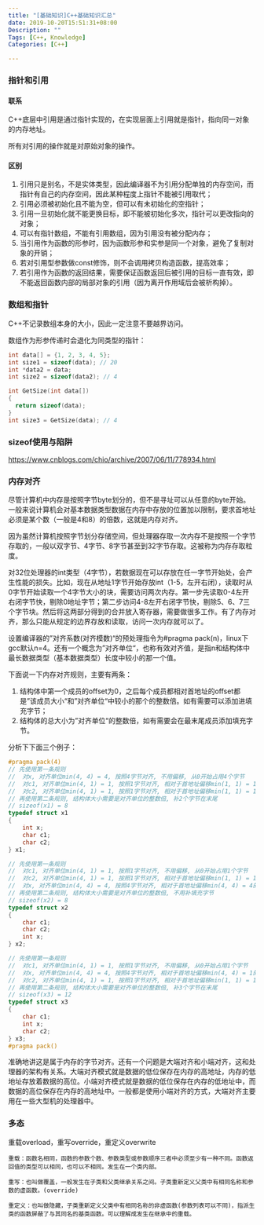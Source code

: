 ```yaml
---
title: "[基础知识]C++基础知识汇总"
date: 2019-10-20T15:51:31+08:00
Description: ""
Tags: [C++, Knowledge]
Categories: [C++]

---
```


### 指针和引用

#### 联系

C++底层中引用是通过指针实现的，在实现层面上引用就是指针，指向同一对象的内存地址。

所有对引用的操作就是对原始对象的操作。

#### 区别

1. 引用只是别名，不是实体类型，因此编译器不为引用分配单独的内存空间，而指针有自己的内存空间，因此某种程度上指针不能被引用取代；
2. 引用必须被初始化且不能为空，但可以有未初始化的空指针；
3. 引用一旦初始化就不能更换目标，即不能被初始化多次，指针可以更改指向的对象；
4. 可以有指针数组，不能有引用数组，因为引用没有被分配内存；
5. 当引用作为函数的形参时，因为函数形参和实参是同一个对象，避免了复制对象的开销；
6. 若对引用型参数做const修饰，则不会调用拷贝构造函数，提高效率；
7. 若引用作为函数的返回结果，需要保证函数返回后被引用的目标一直有效，即不能返回函数内部的局部对象的引用（因为离开作用域后会被析构掉）。

### 数组和指针

C++不记录数组本身的大小，因此一定注意不要越界访问。

数组作为形参传递时会退化为同类型的指针：

```c++
int data[] = {1, 2, 3, 4, 5};
int size1 = sizeof(data); // 20
int *data2 = data;
int size2 = sizeof(data2); // 4

int GetSize(int data[])
{
  return sizeof(data);
}
int size3 = GetSize(data); // 4
```

### sizeof使用与陷阱

https://www.cnblogs.com/chio/archive/2007/06/11/778934.html

### 内存对齐

尽管计算机中内存是按照字节byte划分的，但不是寻址可以从任意的byte开始。一般来说计算机会对基本数据类型数据在内存中存放的位置加以限制，要求首地址必须是某个数（一般是4和8）的倍数，这就是内存对齐。

因为虽然计算机按照字节划分存储空间，但处理器存取一次内存不是按照一个字节存取的，一般以双字节、4字节、8字节甚至到32字节存取。这被称为内存存取粒度。

对32位处理器的int类型（4字节），若数据现在可以存放在任一字节开始处，会产生性能的损失。比如，现在从地址1字节开始存放int（1-5，左开右闭），读取时从0字节开始读取一个4字节大小的块，需要访问两次内存。第一步先读取0-4左开右闭字节快，剔除0地址字节；第二步访问4-8左开右闭字节快，剔除5、6、7三个字节块。然后将这两部分得到的合并放入寄存器，需要做很多工作。有了内存对齐，那么只能从规定的边界存放和读取，访问一次内存就可以了。

设置编译器的”对齐系数(对齐模数)“的预处理指令为#pragma pack(n)，linux下gcc默认n=4。还有一个概念为”对齐单位“，也称有效对齐值，是指n和结构体中最长数据类型（基本数据类型）长度中较小的那一个值。

下面说一下内存对齐规则，主要有两条：

1. 结构体中第一个成员的offset为0，之后每个成员都相对首地址的offset都是”该成员大小“和”对齐单位“中较小的那个的整数倍。如有需要可以添加进填充字节；
2. 结构体的总大小为”对齐单位“的整数倍，如有需要会在最末尾成员添加填充字节。

分析下下面三个例子：

```c++
#pragma pack(4)
// 先使用第一条规则
//  对x, 对齐单位min(4, 4) = 4, 按照4字节对齐, 不用偏移, 从0开始占用4个字节
//  对c1, 对齐单位min(4, 1) = 1, 按照1字节对齐, 相对于首地址偏移min(1, 1) = 1的倍数, 从4开始占用1个字节
//  对c2, 对齐单位min(4, 1) = 1, 按照1字节对齐, 相对于首地址偏移min(1, 1) = 1的倍数, 从5开始占用1个字节
// 再使用第二条规则, 结构体大小需要是对齐单位的整数倍, 补2个字节在末尾
// sizeof(x1) = 8
typedef struct x1
{
    int x;
    char c1;
    char c2;
} x1;

// 先使用第一条规则
//  对c1, 对齐单位min(4, 1) = 1, 按照1字节对齐, 不用偏移, 从0开始占用1个字节
//  对c2, 对齐单位min(4, 1) = 1, 按照1字节对齐, 相对于首地址偏移min(1, 1) = 1的倍数, 从1开始占用1个字节
//  对x, 对齐单位min(4, 4) = 4, 按照4字节对齐, 相对于首地址偏移min(4, 4) = 4的倍数, 需要先填充2位, 再从4开始占用4个字节
// 再使用第二条规则, 结构体大小需要是对齐单位的整数倍, 不用补填充字节
// sizeof(x2) = 8
typedef struct x2
{
    char c1;
    char c2;
    int x;
} x2;

// 先使用第一条规则
//  对c1, 对齐单位min(4, 1) = 1, 按照1字节对齐, 不用偏移, 从0开始占用1个字节
//  对x, 对齐单位min(4, 4) = 4, 按照4字节对齐, 相对于首地址偏移min(4, 4) = 1的倍数, 需要先填充3位, 再从4开始占用4个字节
//  对c2, 对齐单位min(4, 1) = 1, 按照1字节对齐, 相对于首地址偏移min(1, 1) = 1的倍数, 从8开始占用1个字节
// 再使用第二条规则, 结构体大小需要是对齐单位的整数倍, 补3个字节在末尾
// sizeof(x3) = 12
typedef struct x3
{
    char c1;
    int x;
    char c2;
} x3;
#pragma pack()
```

准确地讲这是属于内存的字节对齐。还有一个问题是大端对齐和小端对齐，这和处理器的架构有关系。大端对齐模式就是数据的低位保存在内存的高地址，内存的低地址存放着数据的高位。小端对齐模式就是数据的低位保存在内存的低地址中，而数据的高位保存在内存的高地址中。一般都是使用小端对齐的方式，大端对齐主要用在一些大型机的处理器中。

### 多态

重载overload，重写override，重定义overwrite

```
重载：函数名相同，函数的参数个数、参数类型或参数顺序三者中必须至少有一种不同。函数返回值的类型可以相同，也可以不相同。发生在一个类内部。

重写：也叫做覆盖，一般发生在子类和父类继承关系之间。子类重新定义父类中有相同名称和参数的虚函数。(override)

重定义：也叫做隐藏，子类重新定义父类中有相同名称的非虚函数(参数列表可以不同)，指派生类的函数屏蔽了与其同名的基类函数。可以理解成发生在继承中的重载。
```